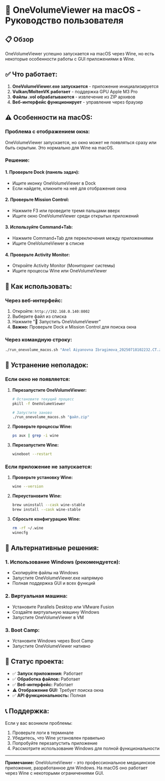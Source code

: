 # 🍎 OneVolumeViewer на macOS - Руководство пользователя

## 📋 **Обзор**

OneVolumeViewer успешно запускается на macOS через Wine, но есть некоторые особенности работы с GUI приложениями в Wine.

## ✅ **Что работает:**

1. **OneVolumeViewer.exe запускается** - приложение инициализируется
2. **Vulkan/MoltenVK работает** - поддержка GPU Apple M3 Pro
3. **Файлы .vol обрабатываются** - извлечение из ZIP архивов
4. **Веб-интерфейс функционирует** - управление через браузер

## ⚠️ **Особенности на macOS:**

### **Проблема с отображением окна:**
OneVolumeViewer запускается, но окно может не появляться сразу или быть скрытым. Это нормально для Wine на macOS.

### **Решение:**

#### **1. Проверьте Dock (панель задач):**
- Ищите иконку OneVolumeViewer в Dock
- Если найдете, кликните на неё для отображения окна

#### **2. Проверьте Mission Control:**
- Нажмите F3 или проведите тремя пальцами вверх
- Ищите окно OneVolumeViewer среди открытых приложений

#### **3. Используйте Command+Tab:**
- Нажмите Command+Tab для переключения между приложениями
- Ищите OneVolumeViewer в списке

#### **4. Проверьте Activity Monitor:**
- Откройте Activity Monitor (Мониторинг системы)
- Ищите процессы Wine или OneVolumeViewer

## 🚀 **Как использовать:**

### **Через веб-интерфейс:**
1. Откройте: `http://192.168.0.140:8002`
2. Выберите файл из списка
3. Нажмите "🚀 Запустить OneVolumeViewer"
4. **Важно:** Проверьте Dock и Mission Control для поиска окна

### **Через командную строку:**
```bash
./run_onevolume_macos.sh "Anel Aiyanovna Ibragimova_20250718102232.CT.zip"
```

## 🔧 **Устранение неполадок:**

### **Если окно не появляется:**

1. **Перезапустите OneVolumeViewer:**
   ```bash
   # Остановите текущий процесс
   pkill -f OneVolumeViewer
   
   # Запустите заново
   ./run_onevolume_macos.sh "файл.zip"
   ```

2. **Проверьте процессы Wine:**
   ```bash
   ps aux | grep -i wine
   ```

3. **Перезапустите Wine:**
   ```bash
   wineboot --restart
   ```

### **Если приложение не запускается:**

1. **Проверьте установку Wine:**
   ```bash
   wine --version
   ```

2. **Переустановите Wine:**
   ```bash
   brew uninstall --cask wine-stable
   brew install --cask wine-stable
   ```

3. **Сбросьте конфигурацию Wine:**
   ```bash
   rm -rf ~/.wine
   winecfg
   ```

## 📱 **Альтернативные решения:**

### **1. Использование Windows (рекомендуется):**
- Скопируйте файлы на Windows
- Запустите OneVolumeViewer.exe напрямую
- Полная поддержка GUI и всех функций

### **2. Виртуальная машина:**
- Установите Parallels Desktop или VMware Fusion
- Создайте виртуальную машину Windows
- Запустите OneVolumeViewer в VM

### **3. Boot Camp:**
- Установите Windows через Boot Camp
- Запустите OneVolumeViewer нативно

## 🎯 **Статус проекта:**

- ✅ **Запуск приложения:** Работает
- ✅ **Обработка файлов:** Работает  
- ✅ **Веб-интерфейс:** Работает
- ⚠️ **Отображение GUI:** Требует поиска окна
- ✅ **API функциональность:** Полная

## 📞 **Поддержка:**

Если у вас возникли проблемы:

1. Проверьте логи в терминале
2. Убедитесь, что Wine установлен правильно
3. Попробуйте перезапустить приложение
4. Рассмотрите использование Windows для полной функциональности

---

**Примечание:** OneVolumeViewer - это профессиональное медицинское приложение, разработанное для Windows. На macOS оно работает через Wine с некоторыми ограничениями GUI. 